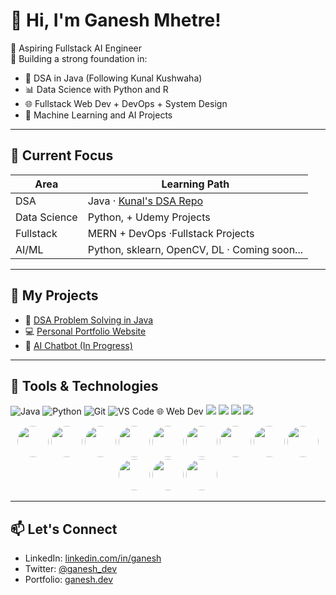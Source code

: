 # 👋 Hi, I'm Ganesh Mhetre! 

🚀 Aspiring Fullstack AI Engineer  
🎯 Building a strong foundation in:
- 🔧 DSA in Java (Following Kunal Kushwaha)
- 📊 Data Science with Python and R
- 🌐 Fullstack Web Dev + DevOps + System Design
- 🤖 Machine Learning and AI Projects

---

## 📌 Current Focus

| Area         | Learning Path                                                    |
|--------------|------------------------------------------------------------------|
| DSA          | Java · [Kunal's DSA Repo](https://github.com/kunal-kushwaha/DSA-Bootcamp-Java) |
| Data Science | Python,  + Udemy Projects                            |
| Fullstack    | MERN + DevOps ·Fullstack Projects                         |
| AI/ML        | Python, sklearn, OpenCV, DL · Coming soon...                     |

---

## 🧠 My Projects

- 🔢 [DSA Problem Solving in Java](https://github.com/ganesh-12-spec/dsa-java)
- 💻 [Personal Portfolio Website](https://ganesh-12-specportfolio.vercel.app)
- 🤖 [AI Chatbot (In Progress)](https://github.com/ganesh-ai/ai-chatbot)

---

## 🧰 Tools & Technologies

![Java](https://img.shields.io/badge/Java-007396?style=flat&logo=java&logoColor=white)
![Python](https://img.shields.io/badge/Python-3776AB?style=flat&logo=python&logoColor=white)
![Git](https://img.shields.io/badge/Git-F05032?style=flat&logo=git&logoColor=white)
![VS Code](https://img.shields.io/badge/VS--Code-007ACC?style=flat&logo=visual-studio-code)
🌐 Web Dev
<img src="https://img.shields.io/badge/HTML5-E34F26?style=for-the-badge&logo=html5&logoColor=white"/>
<img src="https://img.shields.io/badge/CSS3-1572B6?style=for-the-badge&logo=css3&logoColor=white"/>
<img src="https://img.shields.io/badge/JavaScript-F7DF1E?style=for-the-badge&logo=javascript&logoColor=black"/>
<img src="https://img.shields.io/badge/React-20232A?style=for-the-badge&logo=react&logoColor=61DAFB"/>
<p align="center">
  <!-- Python -->
  <img src="https://img.icons8.com/color/96/000000/python.png" width="50" height="50" style="border-radius: 50%;"/>
  <!-- Java -->
  <img src="https://img.icons8.com/color/96/000000/java-coffee-cup-logo.png" width="50" height="50" style="border-radius: 50%;"/>
  <!-- HTML -->
  <img src="https://img.icons8.com/color/96/000000/html-5.png" width="50" height="50" style="border-radius: 50%;"/>
  <!-- CSS -->
  <img src="https://img.icons8.com/color/96/000000/css3.png" width="50" height="50" style="border-radius: 50%;"/>
  <!-- JavaScript -->
  <img src="https://img.icons8.com/color/96/000000/javascript.png" width="50" height="50" style="border-radius: 50%;"/>
  <!-- React -->
  <img src="https://img.icons8.com/officel/80/000000/react.png" width="50" height="50" style="border-radius: 50%;"/>
  <!-- Node.js -->
  <img src="https://img.icons8.com/color/96/000000/nodejs.png" width="50" height="50" style="border-radius: 50%;"/>
  <!-- MongoDB -->
  <img src="https://img.icons8.com/color/96/000000/mongodb.png" width="50" height="50" style="border-radius: 50%;"/>
  <!-- PostgreSQL -->
  <img src="https://img.icons8.com/color/96/000000/postgreesql.png" width="50" height="50" style="border-radius: 50%;"/>
  <!-- Git -->
  <img src="https://img.icons8.com/color/96/000000/git.png" width="50" height="50" style="border-radius: 50%;"/>
  <!-- GitHub -->
  <img src="https://img.icons8.com/material-outlined/96/000000/github.png" width="50" height="50" style="border-radius: 50%;"/>
  <!-- Docker -->
  <img src="https://img.icons8.com/color/96/000000/docker.png" width="50" height="50" style="border-radius: 50%;"/>
</p>



---

## 📫 Let's Connect

- LinkedIn: [linkedin.com/in/ganesh](#)
- Twitter: [@ganesh_dev](#)
- Portfolio: [ganesh.dev](#)

